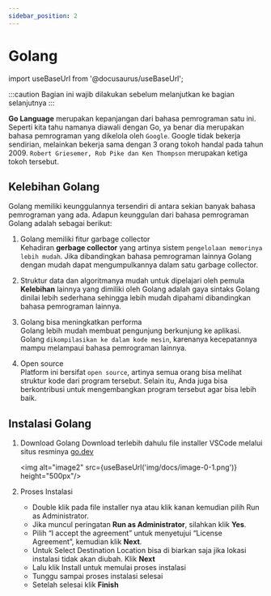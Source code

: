 ```yaml
---
sidebar_position: 2
---
```


# Golang

import useBaseUrl from '@docusaurus/useBaseUrl';

:::caution
Bagian ini wajib dilakukan sebelum melanjutkan ke bagian selanjutnya
:::

**Go Language** merupakan kepanjangan dari bahasa pemrograman satu ini. Seperti kita tahu namanya diawali dengan Go, ya benar dia merupakan bahasa pemrograman yang dikelola oleh `Google`. Google tidak bekerja sendirian, melainkan bekerja sama dengan 3 orang tokoh handal pada tahun 2009. `Robert Griesemer, Rob Pike dan Ken Thompson` merupakan ketiga tokoh tersebut.

## Kelebihan Golang
Golang memiliki keunggulannya tersendiri di antara sekian banyak bahasa pemrograman yang ada. Adapun keunggulan dari bahasa pemrograman Golang adalah sebagai berikut:

1. Golang memiliki fitur garbage collector <br />
   Kehadiran **gerbage collector** yang artinya sistem `pengelolaan memorinya lebih mudah`. Jika dibandingkan bahasa pemrograman lainnya Golang dengan mudah dapat mengumpulkannya dalam satu garbage collector.

2. Struktur data dan algoritmanya mudah untuk dipelajari oleh pemula <br />
   **Kelebihan** lainnya yang dimiliki oleh Golang adalah gaya sintaks Golang dinilai lebih sederhana sehingga lebih mudah dipahami dibandingkan bahasa pemrograman lainnya.

3. Golang bisa meningkatkan performa <br />
   Golang lebih mudah membuat pengunjung berkunjung ke aplikasi. Golang `dikompilasikan ke dalam kode mesin`, karenanya kecepatannya mampu melampaui bahasa pemrograman lainnya.

4. Open source<br />
   Platform ini bersifat `open source`, artinya semua orang bisa melihat struktur kode dari program tersebut. Selain itu, Anda juga bisa berkontribusi untuk mengembangkan program tersebut agar bisa lebih baik. 

## Instalasi Golang

1. Download Golang
   Download terlebih dahulu file installer VSCode melalui situs resminya [go.dev](https://go.dev/dl/)

   <img alt="image2" src={useBaseUrl('img/docs/image-0-1.png')} height="500px"/>


2. Proses Instalasi
   - Double klik pada file installer nya atau klik kanan kemudian pilih Run as Administrator.
   - Jika muncul peringatan **Run as Administrator**, silahkan klik **Yes**.
   - Pilih “I accept the agreement” untuk menyetujui “License Agreement”, kemudian klik **Next**.
   - Untuk Select Destination Location bisa di biarkan saja jika lokasi instalasi tidak akan diubah. Klik **Next**
   - Lalu klik Install untuk memulai proses instalasi
   - Tunggu sampai proses instalasi selesai
   - Setelah selesai klik **Finish**
